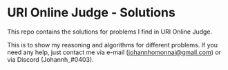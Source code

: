 # URI Online Judge - Solutions

This repo contains the solutions for problems I find in URI Online Judge.

This is to show my reasoning and algorithms for different problems.
If you need any help, just contact me via e-mail (johannhomonnai@gmail.com) or
via Discord (Johannh_#0403).
